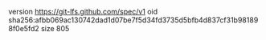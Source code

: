 version https://git-lfs.github.com/spec/v1
oid sha256:afbb069ac130742dad1d07be7f5d34fd3735d5bfb4d837cf31b981898f0e5fd2
size 805

